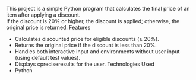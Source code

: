 This project is a simple Python program that calculates the final price of an item after applying a discount.  
If the discount is 20% or higher, the discount is applied; otherwise, the original price is returned.
 Features
- Calculates discounted price for eligible discounts (≥ 20%).
- Returns the original price if the discount is less than 20%.
- Handles both interactive input and environments without user input (using default test values).
- Displays cpreciseresults for the user.
Technologies Used
- Python
